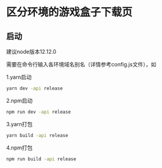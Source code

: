 # 区分环境的游戏盒子下载页
## 启动
建议node版本12.12.0

需要在命令行输入各环境域名别名（详情参考config.js文件），如  

1.yarn启动
```bash
yarn dev -api release
```
2.npm启动
```bash
npm run dev -api release
```
3.yarn打包
```bash
yarn build -api release
```
4.npm打包
```bash
npm run build -api release
```
